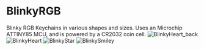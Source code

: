 
# BlinkyRGB
Blinky RGB Keychains in various shapes and sizes.
Uses an Microchip ATTINY85 MCU, and is powered by a CR2032 coin cell.
![BlinkyHeart_back](https://github.com/TweetyDaBird/BlinkyRGB/assets/24442472/40efe09c-0086-42b8-b498-752e7dd2de17)
![BlinkyHeart](https://github.com/TweetyDaBird/BlinkyRGB/assets/24442472/ac4a3368-4a0d-4004-aa78-468685d97bb5)
![BlinkyStar](https://github.com/TweetyDaBird/BlinkyRGB/assets/24442472/0c2a7278-7beb-4e53-ab06-8c60ffcb45ee)
![BlinkySmiley](https://github.com/TweetyDaBird/BlinkyRGB/assets/24442472/bf5d7c36-883d-4903-8497-52a86b01ca72)
